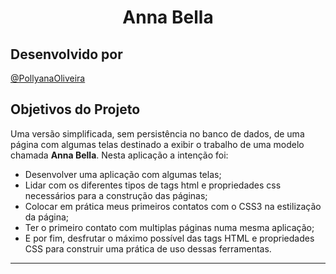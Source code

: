 <h1 align="center">Anna Bella </h1>  </p>

## Desenvolvido por

[@PollyanaOliveira](https://github.com/PollyanaOliveira)

## Objetivos do Projeto

Uma versão simplificada, sem persistência no banco de dados, de uma página com algumas telas destinado a exibir o trabalho de uma modelo chamada  **Anna Bella**. Nesta aplicação a intenção foi:

-   Desenvolver uma aplicação com algumas telas;
-   Lidar com os diferentes tipos de tags html e propriedades css necessários para a construção das páginas;
-   Colocar em prática meus primeiros contatos com o CSS3 na estilização da página;
-   Ter o primeiro contato com multiplas páginas numa mesma aplicação;
-   E por fim, desfrutar o máximo possível das tags HTML e propriedades CSS para construir uma prática de uso dessas ferramentas.
---
